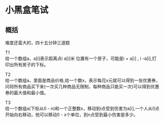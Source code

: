 # 小黑盒笔试

## 概括
难度还蛮大的，四十五分钟三道题

T1   
给一个数组a，a[i]表示距离点i  a[i]米 位置有一个房子，可能是i + a[i] , i -a[i],打印出所有房子的下标。   

T2  
给一个数组a，里面是商品价格,给一个数x，表示每花x元就可以得到一张优惠券，问将所有商品买下来(一次买几种商品无限制，每种商品只能买一次)可以得到优惠券的最大值和最小值。    

T3   
给一个数组a(下标从0 - n)和一个正整数x，移动到i点受到伤害为a[i],一个人从0点开始向右移动，他可以移动0 - x个单位，到n点受到最小伤害是多少。